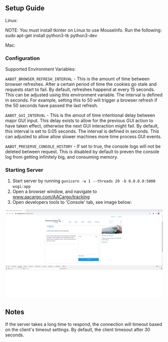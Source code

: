 ## Setup Guide ##

Linux:

NOTE: You must install tkinter on Linux to use MouseInfo. Run the following: sudo apt-get install python3-tk python3-dev

Mac:


### Configuration ###

Supported Environment Variables:

`AABOT_BROWSER_REFRESH_INTERVAL` - This is the amount of time between browser refreshes. After a certain period
of time the cookies go stale and requests start to fail. By default, refreshes happend at every 15 seconds. This
can be adjusted using this environment variable. The interval is defined in seconds. For example, setting this
to 50 will trigger a browser refresh if the 50 seconds have passed the last refresh.

`AABOT_GUI_INTERVAL` - This is the amout of time intentional delay between major GUI input. This delay exists
to allow for the previous GUI action to have taken effect, otherwise the next GUI interaction might fail. By default,
this interval is set to 0.05 seconds. The interval is defined in seconds. This can adjusted to allow allow slower
machines more time process GUI events.

`AABOT_PRESERVE_CONSOLE_HISTORY` - If set to true, the console logs will not be deleted between request. This is
disabled by default to preven the console log from getting infinitely big, and consuming memory.

### Starting Server ###

1. Start server by running `gunicorn -w 1 --threads 20 -b 0.0.0.0:5000 wsgi:app`
2. Open a browser window, and navigate to www.aacargo.com/AACargo/tracking
3. Open developers tools to 'Console' tab, see image below:

![](docs/BrowserWindow.png)

## Notes ##

If the server takes a long time to respond, the connection will timeout based on the client's timeout settings.
By default, the client timesout after 30 seconds.
